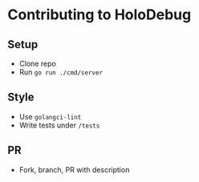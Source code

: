 # Contributing to HoloDebug

## Setup
- Clone repo
- Run `go run ./cmd/server`

## Style
- Use `golangci-lint`
- Write tests under `/tests`

## PR
- Fork, branch, PR with description